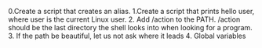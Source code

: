  0.Create a script that creates an alias.
 1.Create a script that prints hello user, where user is the current Linux user.
 2. Add /action to the PATH. /action should be the last directory the shell looks into when looking for a program.
 3. If the path be beautiful, let us not ask where it leads
 4. Global variables
